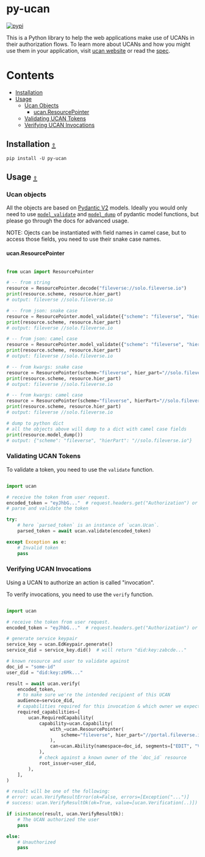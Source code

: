 # py-ucan

[![pypi](https://img.shields.io/pypi/v/py-ucan.svg?color=4B8BBE)](https://pypi.org/project/py-ucan/)

This is a Python library to help the web applications make use
of UCANs in their authorization flows. To learn more about UCANs and how you
might use them in your application, visit [ucan website](https://ucan.xyz) or
read the [spec](https://github.com/ucan-wg/spec).


<a id="contents"></a>

# **Contents**

- [Installation](#installation)
- [Usage](#usage)
    - [Ucan Objects](#ucan-objects)
        - [ucan.ResourcePointer](#ucan-objects-resource-pointer)
    - [Validating UCAN Tokens](#validating-ucan-tokens)
    - [Verifying UCAN Invocations](#verifying-ucan-invocations)

<a id="installation"></a>

## Installation [`⇧`](#contents)

```
pip install -U py-ucan
```

<a id="usage"></a>

## Usage [`⇧`](#contents)

<a id="ucan-objects"></a>

### Ucan objects

All the objects are based on [Pydantic V2](https://docs.pydantic.dev/latest/) models. Ideally you would only need to use [`model_validate`](https://docs.pydantic.dev/latest/api/base_model/#pydantic.BaseModel.model_validate) and [`model_dump`](https://docs.pydantic.dev/latest/api/base_model/#pydantic.BaseModel.model_dump) of pydantic model functions, but please go through the docs for advanced usage.

NOTE: Ojects can be instantiated with field names in camel case, but to access those fields, you need to use their snake case names.

<a id="ucan-objects-resource-pointer"></a>

#### ucan.ResourcePointer

```py

from ucan import ResourcePointer

# -- from string
resource = ResourcePointer.decode("fileverse://solo.fileverse.io")
print(resource.scheme, resource.hier_part)
# output: fileverse //solo.fileverse.io

# -- from json: snake case
resource = ResourcePointer.model_validate({"scheme": "fileverse", "hier_part": "//solo.fileverse.io"})
print(resource.scheme, resource.hier_part)
# output: fileverse //solo.fileverse.io

# -- from json: camel case
resource = ResourcePointer.model_validate({"scheme": "fileverse", "hierPart": "//solo.fileverse.io"})
print(resource.scheme, resource.hier_part)
# output: fileverse //solo.fileverse.io

# -- from kwargs: snake case
resource = ResourcePointer(scheme="fileverse", hier_part="//solo.fileverse.io")
print(resource.scheme, resource.hier_part)
# output: fileverse //solo.fileverse.io

# -- from kwargs: camel case
resource = ResourcePointer(scheme="fileverse", hierPart="//solo.fileverse.io")
print(resource.scheme, resource.hier_part)
# output: fileverse //solo.fileverse.io

# dump to python dict
# all the objects above will dump to a dict with camel case fields
print(resource.model_dump()) 
# output: {"scheme": "fileverse", "hierPart": "//solo.fileverse.io"}

```


### Validating UCAN Tokens

To validate a token, you need to use the `validate` function.

```py

import ucan

# receive the token from user request.
encoded_token = "eyJhbG..."  # request.headers.get("Authorization") or similar
# parse and validate the token

try:
    # here `parsed_token` is an instance of `ucan.Ucan`.
    parsed_token = await ucan.validate(encoded_token)

except Exception as e:
    # Invalid token
    pass

```

### Verifying UCAN Invocations

Using a UCAN to authorize an action is called "invocation".

To verify invocations, you need to use the `verify` function.

```py

import ucan

# receive the token from user request.
encoded_token = "eyJhbG..."  # request.headers.get("Authorization") or similar

# generate service keypair
service_key = ucan.EdKeypair.generate()
service_did = service_key.did()  # will return "did:key:zabcde..."

# known resource and user to validate against
doc_id = "some-id"
user_did = "did:key:z6Mk..."

result = await ucan.verify(
    encoded_token,
    # to make sure we're the intended recipient of this UCAN
    audience=service_did,
    # capabilities required for this invocation & which owner we expect for each capability
    required_capabilities=[
        ucan.RequiredCapability(
            capability=ucan.Capability(
                with_=ucan.ResourcePointer(
                    scheme="fileverse", hier_part="//portal.fileverse.io"
                ),
                can=ucan.Ability(namespace=doc_id, segments=["EDIT", "VIEW"]),
            ),
            # check against a known owner of the `doc_id` resource
            root_issuer=user_did,
        ),
    ],
)

# result will be one of the following:
# error: ucan.VerifyResultError(ok=False, errors=[Exception("...")]
# success: ucan.VerifyResultOk(ok=True, value=[ucan.Verification(..)])

if isinstance(result, ucan.VerifyResultOk):
    # The UCAN authorized the user
    pass

else:
    # Unauthorized
    pass
```
